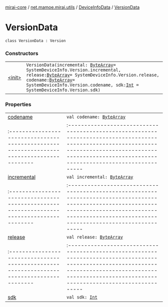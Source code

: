 [mirai-core](../../../index.md) / [net.mamoe.mirai.utils](../../index.md) / [DeviceInfoData](../index.md) / [VersionData](./index.md)

# VersionData

`class VersionData : Version`

### Constructors
|||
|:----------------------------------------------------------------------------------------|:---------------------------------------------------------------------------------------------------------------------------------------------------------------------------------------------------------|
| [&lt;init&gt;](-init-.md) | `VersionData(incremental: `[`ByteArray`](https://kotlinlang.org/api/latest/jvm/stdlib/kotlin/-byte-array/index.html)` = SystemDeviceInfo.Version.incremental, release: `[`ByteArray`](https://kotlinlang.org/api/latest/jvm/stdlib/kotlin/-byte-array/index.html)` = SystemDeviceInfo.Version.release, codename: `[`ByteArray`](https://kotlinlang.org/api/latest/jvm/stdlib/kotlin/-byte-array/index.html)` = SystemDeviceInfo.Version.codename, sdk: `[`Int`](https://kotlinlang.org/api/latest/jvm/stdlib/kotlin/-int/index.html)` = SystemDeviceInfo.Version.sdk)` |

### Properties
|||
|:----------------------------------------------------------------------------------------|:---------------------------------------------------------------------------------------------------------------------------------------------------------------------------------------------------------|
| [codename](codename.md) | `val codename: `[`ByteArray`](https://kotlinlang.org/api/latest/jvm/stdlib/kotlin/-byte-array/index.html) ||||
|:----------------------------------------------------------------------------------------|:---------------------------------------------------------------------------------------------------------------------------------------------------------------------------------------------------------|
| [incremental](incremental.md) | `val incremental: `[`ByteArray`](https://kotlinlang.org/api/latest/jvm/stdlib/kotlin/-byte-array/index.html) ||||
|:----------------------------------------------------------------------------------------|:---------------------------------------------------------------------------------------------------------------------------------------------------------------------------------------------------------|
| [release](release.md) | `val release: `[`ByteArray`](https://kotlinlang.org/api/latest/jvm/stdlib/kotlin/-byte-array/index.html) ||||
|:----------------------------------------------------------------------------------------|:---------------------------------------------------------------------------------------------------------------------------------------------------------------------------------------------------------|
| [sdk](sdk.md) | `val sdk: `[`Int`](https://kotlinlang.org/api/latest/jvm/stdlib/kotlin/-int/index.html) |

